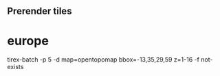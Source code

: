 ## Prerender tiles

# europe
tirex-batch -p 5 -d map=opentopomap bbox=-13,35,29,59 z=1-16 -f not-exists

